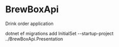 # BrewBoxApi
Drink order application


dotnet ef migrations add InitialSet --startup-project ../BrewBoxApi.Presentation 
